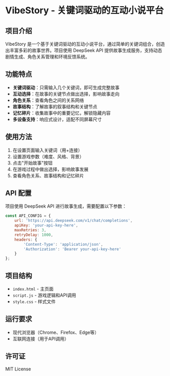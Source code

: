 # VibeStory - 关键词驱动的互动小说平台

## 项目介绍
VibeStory 是一个基于关键词驱动的互动小说平台，通过简单的关键词组合，创造出丰富多彩的故事世界。项目使用 DeepSeek API 提供故事生成服务，支持动态剧情生成、角色关系管理和环境反馈系统。

## 功能特点
- **关键词驱动**：只需输入几个关键词，即可生成完整故事
- **互动选择**：在故事的关键节点做出选择，影响故事走向
- **角色关系**：查看角色之间的关系网络
- **故事结构**：了解故事的叙事结构和关键节点
- **记忆碎片**：收集故事中的重要记忆，解锁隐藏内容
- **多设备支持**：响应式设计，适配不同屏幕尺寸

## 使用方法
1. 在设置页面输入关键词（用+连接）
2. 设置游戏参数（难度、风格、背景）
3. 点击"开始故事"按钮
4. 在游戏过程中做出选择，影响故事发展
5. 查看角色关系、故事结构和记忆碎片

## API 配置
项目使用 DeepSeek API 进行故事生成，需要配置以下参数：
```javascript
const API_CONFIG = {
    url: 'https://api.deepseek.com/v1/chat/completions',
    apiKey: 'your-api-key-here',
    maxRetries: 3,
    retryDelay: 1000,
    headers: {
        'Content-Type': 'application/json',
        'Authorization': 'Bearer your-api-key-here'
    }
};
```

## 项目结构
- `index.html` - 主页面
- `script.js` - 游戏逻辑和API调用
- `style.css` - 样式文件

## 运行要求
- 现代浏览器（Chrome、Firefox、Edge等）
- 互联网连接（用于API调用）

## 许可证
MIT License
